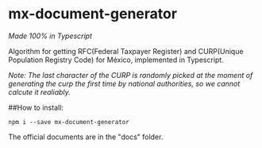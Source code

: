mx-document-generator
===============
*Made 100% in Typescript*

Algorithm for getting RFC(Federal Taxpayer Register) and CURP(Unique Population Registry Code) for México, implemented in Typescript.

*Note: The last character of the CURP is randomly picked at the moment of generating the curp the first time by national authorities, so we cannot calcute it realiably.*


##How to install:

```npm i --save mx-document-generator```

The official documents are in the "docs" folder.

